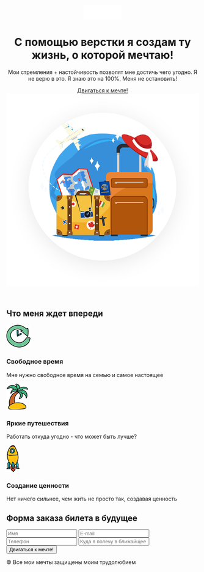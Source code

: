 <!DOCTYPE html>
<html lang="ru">
<head>
    <title>Landing Page</title>
    <meta charset="UTF-8">
    <meta http-equiv="X-UA-Compatible" content="IE=edge">
    <meta name="viewport" content="width=device-width, initial-scale=1">
    <style>
        @import url('https://fonts.googleapis.com/css2?family=Montserrat:wght@900&family=Ubuntu:wght@400;700&display=swap');
        </style>
    <link href="https://cdn.jsdelivr.net/npm/bootstrap@5.1.3/dist/css/bootstrap.min.css" rel="stylesheet" integrity="sha384-1BmE4kWBq78iYhFldvKuhfTAU6auU8tT94WrHftjDbrCEXSU1oBoqyl2QvZ6jIW3" crossorigin="anonymous">
    <link rel="stylesheet" href="css/main.css">
</head>
<body>
    <header id="header" class="header">
        <div class="container">
            <img src="img/logo.png" alt="wayup" class="logo">
                <div class="wrapper">    
                     <div class="offer">
                        <h1 class="title">С помощью верстки я создам ту жизнь, о которой  <span>мечтаю!</span>
                        </h1>
                        <p class="intro">Мои стремления + настойчивость позволят мне достичь чего угодно. Я не верю в это. Я знаю это на 100%. Меня не остановить!
                        </p>
                        <a href="#" class="btn">Двигаться к мечте!</a>
                    </div>
                <img src="img/deckstop.png" alt="Code deckstop" class="deckstop">
                </div>
        </div> 
    </header>
    <section id="learn" class="learn">
        <div class="container">
            <h2 class="selection-title">
                Что меня ждет впереди
            </h2>
    <div class="skills">
        <div class="skill">
            <img src="img/icon1.jpg" alt="Clock" class="img">
                 <h3>Свободное время
                 </h3>
            <p class="skill-text">
                Мне нужно свободное время на семью и самое настоящее
            </p>
        </div>
        <div class="skill skill-free">
            <img src="img/icon2.jpg" alt="Clock" class="img">
                <h3>Яркие путешествия
                </h3>
            <p class="skill-text">Работать откуда угодно - что может быть лучше?            
            </p>
        </div>
        <div class="skill skill-change">
            <img src="img/icon3.jpg" alt="Clock" class="img">
                <h3>Создание ценности
                </h3>
            <p class="skill-text">Нет ничего сильнее, чем жить не просто так, создавая ценность            
            </p>
        </div>
    </div>    
    </section>
    <section id="mail" class="mail">
        <div class="container">
            <h2 class="selection-title">
                Форма заказа билета в будущее
            </h2>
        <form action="#" class="form">
            <input type="name" placeholder="Имя" name="name" class="input" required>
            <input type="e-mail" placeholder="E-mail" name="e-mail" class="input">
            <input type="phone" placeholder="Телефон" name="phone" class="input">
            <input type="fly" placeholder="Куда я полечу в ближайщее время?" name="fly" class="input">
            <button type="submit" class="btn">Двигаться к мечте!</button>
        </form>
         </div>
    </section>
        <footer id="footer" class="footer">
            <div class="container">
                <p class="credits">© Все мои мечты защищены моим трудолюбием</p>
            </div>
        </footer>
    </body>
</html>
